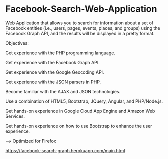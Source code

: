 # Facebook-Search-Web-Application
Web Application that allows you to search for information about a set of Facebook entities (i.e., users, pages, events, places, and groups) using the Facebook Graph API, and the results will be displayed in a pretty format.

Objectives:

Get experience with the PHP programming language.

Get experience with the Facebook Graph API.

Get experience with the Google Geocoding API.

Get experience with the JSON parsers in PHP.

Become familiar with the AJAX and JSON technologies.

Use a combination of HTML5, Bootstrap, JQuery, Angular, and PHP/Node.js.

Get hands-on experience in Google Cloud App Engine and Amazon Web Services.

Get hands-on experience on how to use Bootstrap to enhance the user experience.

--> Optimized for Firefox

https://facebook-search-graph.herokuapp.com/main.html
